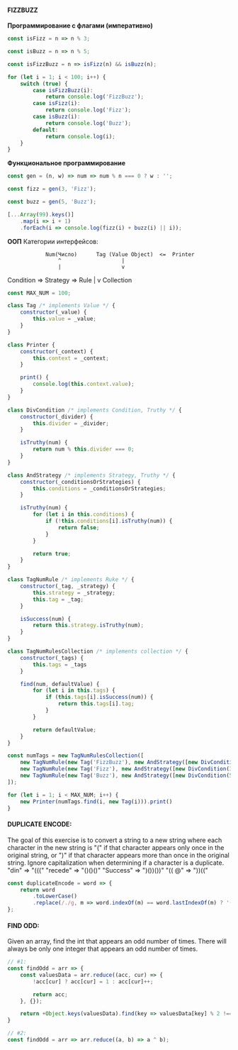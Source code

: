 #### FIZZBUZZ ####

**Программирование с флагами (императивно)**

```js
const isFizz = n => n % 3;

const isBuzz = n => n % 5;

const isFizzBuzz = n => isFizz(n) && isBuzz(n);

for (let i = 1; i < 100; i++) {
	switch (true) {
		case isFizzBuzz(i):
			return console.log('FizzBuzz');
		case isFizz(i):
			return console.log('Fizz');
		case isBuzz(i):
			return console.log('Buzz');
		default:
			return console.log(i);
	}
}
```

**Функциональное программирование**

```js
const gen = (n, w) => num => num % n === 0 ? w : '';

const fizz = gen(3, 'Fizz');

const buzz = gen(5, 'Buzz');

[...Array(99).keys()]
	.map(i => i + 1)
	.forEach(i => console.log(fizz(i) + buzz(i) || i));
```

**ООП**
Категории интерфейсов:

                Num(Число)      Tag (Value Object)  <=  Printer
                    ^                   |
                    |                   v

Condition =>  Strategy =>         Rule | v Collection

```js
const MAX_NUM = 100;

class Tag /* implements Value */ {
	constructor(_value) {
		this.value = _value;
	}
}

class Printer {
	constructor(_context) {
		this.context = _context;
	}

	print() {
		console.log(this.context.value);
	}
}

class DivCondition /* implements Condition, Truthy */ {
	constructor(_divider) {
		this.divider = _divider;
	}

	isTruthy(num) {
		return num % this.divider === 0;
	}
}

class AndStrategy /* implements Strategy, Truthy */ {
	constructor(_conditionsOrStrategies) {
		this.conditions = _conditionsOrStrategies;
	}

	isTruthy(num) {
		for (let i in this.conditions) {
			if (!this.conditions[i].isTruthy(num)) {
				return false;
			}
		}

		return true;
	}
}

class TagNumRule /* implements Ruke */ {
	constructor(_tag, _strategy) {
		this.strategy = _strategy;
		this.tag = _tag;
	}

	isSuccess(num) {
		return this.strategy.isTruthy(num);
	}
}

class TagNumRulesCollection /* implements collection */ {
	constructor(_tags) {
		this.tags = _tags
	}

	find(num, defaultValue) {
		for (let i in this.tags) {
			if (this.tags[i].isSuccess(num)) {
				return this.tags[i].tag;
			}
		}

		return defaultValue;
	}
}

const numTags = new TagNumRulesCollection([
	new TagNumRule(new Tag('FizzBuzz'), new AndStrategy([new DivCondition(3), new DivCondition(5)])),
	new TagNumRule(new Tag('Fizz'), new AndStrategy([new DivCondition(3)])),
	new TagNumRule(new Tag('Buzz'), new AndStrategy([new DivCondition(5)]))
]);

for (let i = 1; i < MAX_NUM; i++) {
	new Printer(numTags.find(i, new Tag(i))).print()
}
```

#### DUPLICATE ENCODE: ####

The goal of this exercise is to convert a string to a new string where each character in the new string is "(" if that
character appears only once in the original string, or ")" if that character appears more than once in the original
string. Ignore capitalization when determining if a character is a duplicate.
"din"      =>  "((("
"recede"   =>  "()()()"
"Success"  =>  ")())())"
"(( @"     =>  "))(("

```js
const duplicateEncode = word => {
	return word
		.toLowerCase()
		.replace(/./g, m => word.indexOf(m) == word.lastIndexOf(m) ? '(' : ')');
};
```

#### FIND ODD: #### 

Given an array, find the int that appears an odd number of times. There will always be only one integer that appears an
odd number of times.

```js
// #1:
const findOdd = arr => {
	const valuesData = arr.reduce((acc, cur) => {
		!acc[cur] ? acc[cur] = 1 : acc[cur]++;

		return acc;
	}, {});

	return +Object.keys(valuesData).find(key => valuesData[key] % 2 !== 0);
}

// #2:
const findOdd = arr => arr.reduce((a, b) => a ^ b);
```


